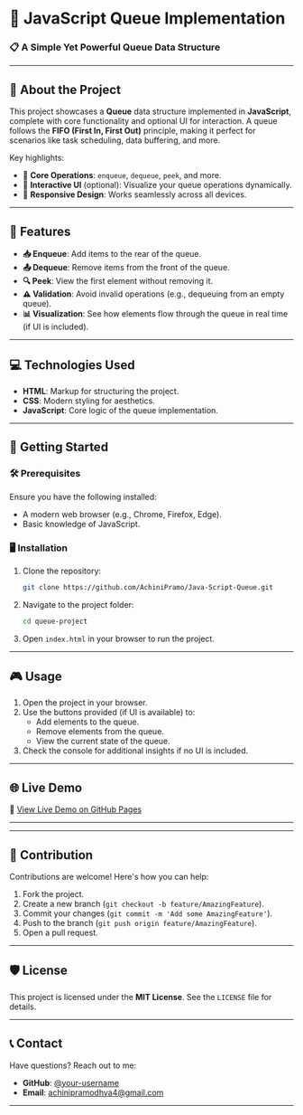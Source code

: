 # 🚀 JavaScript Queue Implementation

### 📋 A Simple Yet Powerful Queue Data Structure

---

## 📝 About the Project

This project showcases a **Queue** data structure implemented in **JavaScript**, complete with core functionality and optional UI for interaction. A queue follows the **FIFO (First In, First Out)** principle, making it perfect for scenarios like task scheduling, data buffering, and more.

Key highlights:
- 🧩 **Core Operations**: `enqueue`, `dequeue`, `peek`, and more.
- 🎨 **Interactive UI** (optional): Visualize your queue operations dynamically.
- 📱 **Responsive Design**: Works seamlessly across all devices.

---

## 🎯 Features

- **📥 Enqueue**: Add items to the rear of the queue.
- **📤 Dequeue**: Remove items from the front of the queue.
- **🔍 Peek**: View the first element without removing it.
- **⚠️ Validation**: Avoid invalid operations (e.g., dequeuing from an empty queue).
- **📊 Visualization**: See how elements flow through the queue in real time (if UI is included).

---

## 💻 Technologies Used

- **HTML**: Markup for structuring the project.
- **CSS**: Modern styling for aesthetics.
- **JavaScript**: Core logic of the queue implementation.

---

## 🚀 Getting Started

### 🛠️ Prerequisites

Ensure you have the following installed:
- A modern web browser (e.g., Chrome, Firefox, Edge).
- Basic knowledge of JavaScript.

### 🖥️ Installation

1. Clone the repository:
   ```bash
   git clone https://github.com/AchiniPramo/Java-Script-Queue.git
   ```
2. Navigate to the project folder:
   ```bash
   cd queue-project
   ```
3. Open `index.html` in your browser to run the project.

---

## 🎮 Usage

1. Open the project in your browser.
2. Use the buttons provided (if UI is available) to:
   - Add elements to the queue.
   - Remove elements from the queue.
   - View the current state of the queue.
3. Check the console for additional insights if no UI is included.

---

## 🌐 Live Demo

🔗 [View Live Demo on GitHub Pages](https://github.com/AchiniPramo/Java-Script-Queue.git)

---

---

## 🤝 Contribution

Contributions are welcome! Here's how you can help:
1. Fork the project.
2. Create a new branch (`git checkout -b feature/AmazingFeature`).
3. Commit your changes (`git commit -m 'Add some AmazingFeature'`).
4. Push to the branch (`git push origin feature/AmazingFeature`).
5. Open a pull request.

---

## 🛡️ License

This project is licensed under the **MIT License**. See the `LICENSE` file for details.

---

## 📞 Contact

Have questions? Reach out to me:

- **GitHub**: [@your-username](https://github.com/AchiniPramo)
- **Email**: achinipramodhya4@gmail.com

---
